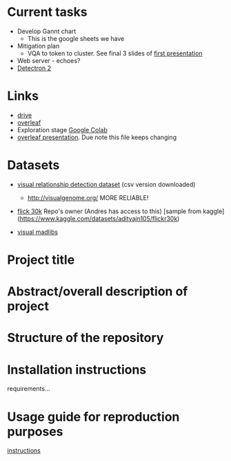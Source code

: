 # Current tasks

- Develop Gannt chart
    - This is the google sheets we have
- Mitigation plan
    - VQA to token to cluster. See final 3 slides of [first presentation](https://docs.google.com/presentation/d/1jNbLF8-G0VTE_UMxmtdqP44KDgTS8XgwoZzuNusQykE/edit#slide=id.g1724e927147_2_41)
- Web server - echoes?
- [Detectron 2](https://duckduckgo.com/?t=ffab&q=detectron+2+fast+RCNN&atb=v340-1&ia=web)

# Links

- [drive](https://drive.google.com/drive/u/2/folders/1IiaV1hs5iGwIVDekpLcAmcAS4CHflM-G)
- [overleaf](https://www.overleaf.com/read/jqhpqbmtcpfz)
- Exploration stage [Google Colab](https://colab.research.google.com/drive/1V7enlqjDF6dFs07hzjyW7Cld3l_MKpaV#scrollTo=Xb6ySx7GybDC)
- [overleaf presentation](https://www.overleaf.com/read/cptsdwrrtqbn). Due note this file keeps changing

# Datasets

- [visual relationship detection dataset](https://cs.stanford.edu/people/ranjaykrishna/vrd/) (csv version downloaded)
    - http://visualgenome.org/ MORE RELIABLE!

- [flick 30k](https://shannon.cs.illinois.edu/DenotationGraph/) Repo's owner (Andres has access to this) [sample from kaggle] (https://www.kaggle.com/datasets/adityajn105/flickr30k)

- [visual madlibs](https://paperswithcode.com/dataset/visual-madlibs)

# Project title


# Abstract/overall description of project


# Structure of the repository


# Installation instructions

requirements...

# Usage guide for reproduction purposes

[instructions](https://gist.github.com/EMarquer/b6dec298d23e82440cf49b69b2d71ebc)
